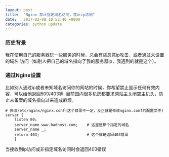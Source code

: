 ```yaml
---
layout: post
title:  "Nginx 禁止指定域名访问，禁止ip访问"
date:   2017-02-08 10:52:40 +0800
categories: python update
---
```

### 历史背景
我在使用自己的服务器玩一些服务的时候，总会有些恶意ip攻击，或者通过未设置的域名
访问（如别人把自己的域名指向了我的服务器ip，我遇到的就是这个）。

### 通过Nginx设置
比如别人通过ip或者未知域名访问你的网站的时候，你希望禁止显示任何有效内容，可以给他返回500/403等.
目前国内很多机房都要求网站主关闭空主机头，防止未备案的域名指向过来造成麻烦。
```
# 修改/etc/nginx/nginx.conf(这个目录不一定，反正就是修改nginx.conf的配置文件)
server {
    listen 80;
    server_name www.badhost.com;    # 这里是那个指定的域名
    server_name _;
    return 403;                     # 这个就是返回403错误
    }
```
当接收到ip访问或非指定域名访问时会返回403错误
